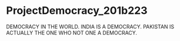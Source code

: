 # ProjectDemocracy_201b223
DEMOCRACY IN THE WORLD.
INDIA IS A DEMOCRACY.
PAKISTAN IS ACTUALLY THE ONE WHO NOT ONE A DEMOCRACY.

